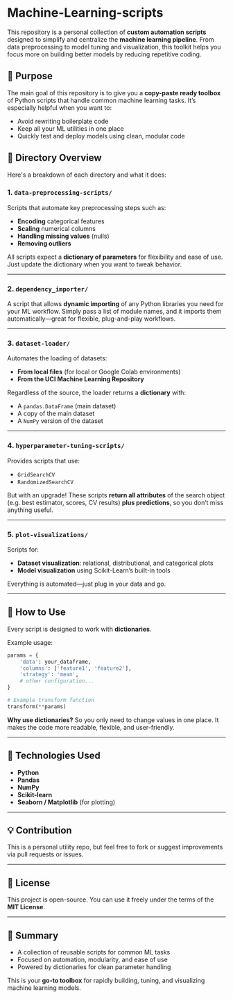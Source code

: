 # Machine-Learning-scripts

This repository is a personal collection of **custom automation scripts** designed to simplify and centralize the **machine learning pipeline**. From data preprocessing to model tuning and visualization, this toolkit helps you focus more on building better models by reducing repetitive coding.

## 📌 Purpose

The main goal of this repository is to give you a **copy-paste ready toolbox** of Python scripts that handle common machine learning tasks. It’s especially helpful when you want to:

* Avoid rewriting boilerplate code
* Keep all your ML utilities in one place
* Quickly test and deploy models using clean, modular code

## 📁 Directory Overview

Here's a breakdown of each directory and what it does:

### 1. `data-preprocessing-scripts/`

Scripts that automate key preprocessing steps such as:

* **Encoding** categorical features
* **Scaling** numerical columns
* **Handling missing values** (nulls)
* **Removing outliers**

All scripts expect a **dictionary of parameters** for flexibility and ease of use. Just update the dictionary when you want to tweak behavior.

---

### 2. `dependency_importer/`

A script that allows **dynamic importing** of any Python libraries you need for your ML workflow. Simply pass a list of module names, and it imports them automatically—great for flexible, plug-and-play workflows.

---

### 3. `dataset-loader/`

Automates the loading of datasets:

* **From local files** (for local or Google Colab environments)
* **From the UCI Machine Learning Repository**

Regardless of the source, the loader returns a **dictionary** with:

* A `pandas.DataFrame` (main dataset)
* A copy of the main dataset
* A `NumPy` version of the dataset

---

### 4. `hyperparameter-tuning-scripts/`

Provides scripts that use:

* `GridSearchCV`
* `RandomizedSearchCV`

But with an upgrade!
These scripts **return all attributes** of the search object (e.g. best estimator, scores, CV results) **plus predictions**, so you don’t miss anything useful.

---

### 5. `plot-visualizations/`

Scripts for:

* **Dataset visualization**: relational, distributional, and categorical plots
* **Model visualization** using Scikit-Learn’s built-in tools

Everything is automated—just plug in your data and go.

---

## 🚀 How to Use

Every script is designed to work with **dictionaries**.

Example usage:

```python
params = {
    'data': your_dataframe,
    'columns': ['feature1', 'feature2'],
    'strategy': 'mean',
    # other configuration...
}

# Example transform function
transform(**params)
```

**Why use dictionaries?**
So you only need to change values in one place. It makes the code more readable, flexible, and user-friendly.

---

## 💠 Technologies Used

* **Python**
* **Pandas**
* **NumPy**
* **Scikit-learn**
* **Seaborn / Matplotlib** (for plotting)

---

## 💡 Contribution

This is a personal utility repo, but feel free to fork or suggest improvements via pull requests or issues.

---

## 📜 License

This project is open-source. You can use it freely under the terms of the **MIT License**.

---

## 🧠 Summary

* A collection of reusable scripts for common ML tasks
* Focused on automation, modularity, and ease of use
* Powered by dictionaries for clean parameter handling

This is your **go-to toolbox** for rapidly building, tuning, and visualizing machine learning models.
